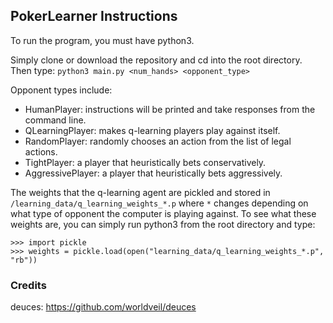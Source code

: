 ## PokerLearner Instructions
To run the program, you must have python3.

Simply clone or download the repository and cd into the root directory. Then type:
`python3 main.py <num_hands> <opponent_type>`

Opponent types include:
  - HumanPlayer: instructions will be printed and take responses from the command line.
  - QLearningPlayer: makes q-learning players play against itself.
  - RandomPlayer: randomly chooses an action from the list of legal actions.
  - TightPlayer: a player that heuristically bets conservatively.
  - AggressivePlayer: a player that heuristically bets aggressively. 
  
The weights that the q-learning agent are pickled and stored in `/learning_data/q_learning_weights_*.p` where `*` changes depending on what type of opponent the computer is playing against.
To see what these weights are, you can simply run python3 from the root directory and type:
```
>>> import pickle
>>> weights = pickle.load(open("learning_data/q_learning_weights_*.p", "rb"))
```

### Credits
deuces: https://github.com/worldveil/deuces 
